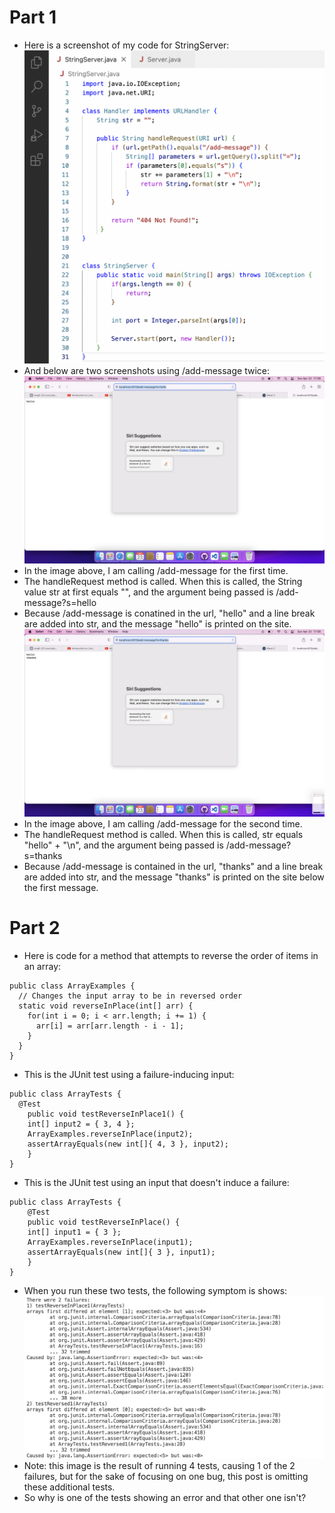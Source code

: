# Part 1
* Here is a screenshot of my code for StringServer:
![Image](stringServer.png)
* And below are two screenshots using /add-message twice:
![Image](localHost1.png)
* In the image above, I am calling /add-message for the first time.
* The handleRequest method is called. When this is called, the String value str at first equals "", and the argument being passed is /add-message?s=hello
* Because /add-message is conatined in the url, "hello" and a line break are added into str, and the message "hello" is printed on the site.
![Image](localHost2.png)
* In the image above, I am calling /add-message for the second time.
* The handleRequest method is called. When this is called, str equals "hello" + "\n", and the argument being passed is /add-message?s=thanks
* Because /add-message is contained in the url, "thanks" and a line break are added into str, and the message "thanks" is printed on the site below the first message.

# Part 2
* Here is code for a method that attempts to reverse the order of items in an array:
```
public class ArrayExamples {
  // Changes the input array to be in reversed order
  static void reverseInPlace(int[] arr) {
    for(int i = 0; i < arr.length; i += 1) {
      arr[i] = arr[arr.length - i - 1];
    }
  }
}
```
* This is the JUnit test using a failure-inducing input:
```
public class ArrayTests {
  @Test 
	public void testReverseInPlace1() {
    int[] input2 = { 3, 4 };
    ArrayExamples.reverseInPlace(input2);
    assertArrayEquals(new int[]{ 4, 3 }, input2);
	}
}
```
* This is the JUnit test using an input that doesn't induce a failure:
```
public class ArrayTests {
	@Test 
	public void testReverseInPlace() {
    int[] input1 = { 3 };
    ArrayExamples.reverseInPlace(input1);
    assertArrayEquals(new int[]{ 3 }, input1);
	}
}
```
* When you run these two tests, the following symptom is shows:
![Image](JUnitFails.png)
* Note: this image is the result of running 4 tests, causing 1 of the 2 failures, but for the sake of focusing on one bug, this post is omitting these additional tests.
* So why is one of the tests showing an error and that other one isn't?
